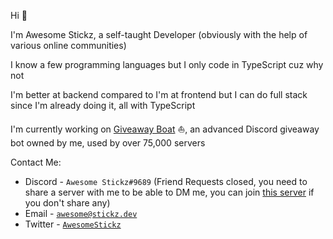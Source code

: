 Hi 👋

I'm Awesome Stickz, a self-taught Developer (obviously with the help of various online communities)

I know a few programming languages but I only code in TypeScript cuz why not

I'm better at backend compared to I'm at frontend but I can do full stack since I'm already doing it, all with TypeScript

I'm currently working on [Giveaway Boat](https://giveawayboat.com/) ⛵, an advanced Discord giveaway bot owned by me, used by over 75,000 servers

Contact Me:

-   Discord - `Awesome Stickz#9689` (Friend Requests closed, you need to share a server with me to be able to DM me, you can join [this server](https://support.giveawayboat.com) if you don't share any)
-   Email - [`awesome@stickz.dev`](mailto:awesome@stickz.dev)
-   Twitter - [`AwesomeStickz`](https://twitter.com/AwesomeStickz)

